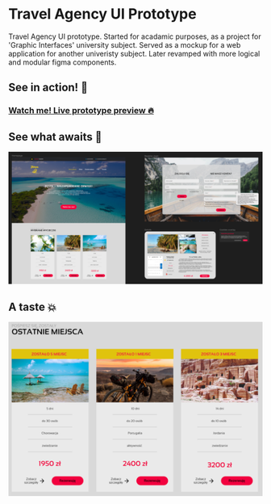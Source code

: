 # Travel Agency UI Prototype
Travel Agency UI prototype. Started for acadamic purposes, as a project for 'Graphic Interfaces' university subject. Served as a mockup for a web application for another univeristy subject. Later revamped with more logical and modular figma components.

## See in action! :rocket:
### [Watch me! Live prototype preview :fire:](https://www.figma.com/proto/7tJYvcoiXWyyeeWleIGuKx/T%C4%99cza-v2?node-id=20-35&starting-point-node-id=20%3A35)

## See what awaits :eyes:
![UI preview in Figma](https://github.com/Sadivioli/Travel_Agency_UI_Prototype/blob/pics/previewFigma.PNG?raw=true)

## A taste :boom:
![UI preview](https://github.com/Sadivioli/Travel_Agency_UI_Prototype/blob/pics/preview.PNG?raw=true)
